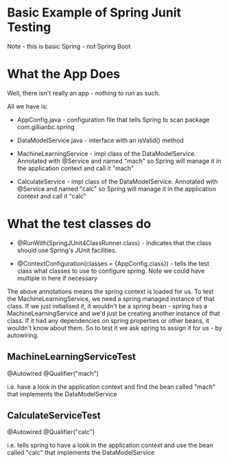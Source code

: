 # Basic Example of Spring Junit Testing
Note - this is basic Spring - not Spring Boot

# What the App Does

Well, there isn't really an app - nothing to run as such.  

All we have is:

* AppConfig.java - configuration file that tells Spring to scan package com.gillianbc.spring

* DataModelService.java - interface with an isValid() method

* MachineLearningService - impl class of the DataModelService.  Annotated with @Service and named "mach" so Spring will manage it in the application context and call it "mach"

* CalculateService - impl class of the DataModelService.  Annotated with @Service and named "calc" so Spring will manage it in the application context and call it "calc"

# What the test classes do

* @RunWith(SpringJUnit4ClassRunner.class) -  Indicates that the class should use Spring's JUnit facilities.

* @ContextConfiguration(classes = {AppConfig.class}) - tells the test class what classes to use to configure spring.  Note we could have multiple in here if necessary

The above annotations means the spring context is loaded for us.  To test the MachineLearningService, we need a spring managed instance of that class.  If we just initialised it, it wouldn't be a spring bean - spring has a MachineLearningService and we'd just be creating another instance of that class.  If it had any dependencies on spring properties or other beans, it wouldn't know about them.  So to test it we ask spring to assign it for us - by autowiring.

## MachineLearningServiceTest

@Autowired
@Qualifier("mach")

i.e. have a look in the application context and find the bean called "mach" that implements the DataModelService

## CalculateServiceTest

@Autowired
@Qualifier("calc")

i.e. tells spring to have a look in the application context and use the bean called "calc" that implements the DataModelService
